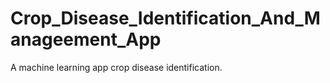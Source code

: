 # Crop_Disease_Identification_And_Manageement_App
A machine learning app crop disease identification.
